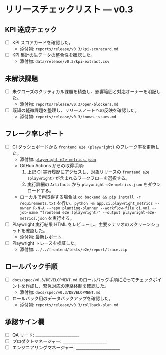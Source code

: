 # リリースチェックリスト — v0.3

## KPI 達成チェック
- [ ] KPI スコアカードを確認した。
  - 添付物: `reports/release/v0.3/kpi-scorecard.md`
- [ ] KPI 集計の生データの整合性を確認した。
  - 添付物: `data/release/v0.3/kpi-extract.csv`

## 未解決課題
- [ ] 未クローズのクリティカル課題を精査し、影響範囲と対応オーナーを明記した。
  - 添付物: `reports/release/v0.3/open-blockers.md`
- [ ] 既知の軽微課題を整理し、リリースノートへの反映を確認した。
  - 添付物: `reports/release/v0.3/known-issues.md`

## フレーク率レポート
- [ ] CI ダッシュボードから `frontend e2e (playwright)` のフレーク率を更新した。
  - 添付物: [`playwright-e2e-metrics.json`](https://github.com/R-N-A/planting-planner/actions/workflows/ci.yml)
  - GitHub Actions からの取得手順:
    1. 上記 CI 実行履歴にアクセスし、対象リリースの `frontend e2e (playwright)` が含まれるワークフローを選択する。
    2. 実行詳細の `Artifacts` から `playwright-e2e-metrics.json` をダウンロードする。
  - ローカルで再取得する場合は `cd backend && pip install -r requirements.txt` を行い、`python -m app.ci.playwright_metrics --owner R-N-A --repo planting-planner --workflow-file ci.yml --job-name "frontend e2e (playwright)" --output playwright-e2e-metrics.json` を実行する。
- [ ] Playwright 実行結果 HTML をレビューし、主要シナリオのスクリーンショットを確認した。
  - 添付物: [最新レポート](../../frontend/tests/e2e/report/index.html)
- [ ] Playwright トレースを検証した。
  - 添付物: `../../frontend/tests/e2e/report/trace.zip`

## ロールバック手順
- [ ] `docs/spec/v0.3/DEVELOPMENT.md` のロールバック手順に沿ってチェックポイントを作成し、緊急対応の連絡体制を確認した。
  - 添付物: `docs/spec/v0.3/DEVELOPMENT.md`
- [ ] ロールバック用のデータバックアップを確認した。
  - 添付物: `reports/release/v0.3/rollback-plan.md`

## 承認サイン欄
- [ ] QA リード: ______________________
- [ ] プロダクトマネージャー: ______________________
- [ ] エンジニアリングマネージャー: ______________________
